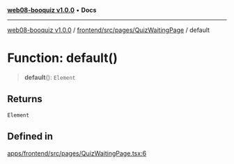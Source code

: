 [**web08-booquiz v1.0.0**](../../../../../README.md) • **Docs**

***

[web08-booquiz v1.0.0](../../../../../modules.md) / [frontend/src/pages/QuizWaitingPage](../README.md) / default

# Function: default()

> **default**(): `Element`

## Returns

`Element`

## Defined in

[apps/frontend/src/pages/QuizWaitingPage.tsx:6](https://github.com/boostcampwm-2024/web08-BooQuiz/blob/7e828c98e22bdcb5cd4d46c7c476fd54ffa246ae/apps/frontend/src/pages/QuizWaitingPage.tsx#L6)

